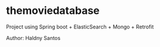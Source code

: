 # themoviedatabase
Project using Spring boot + ElasticSearch + Mongo + Retrofit

Author: Haldny Santos
